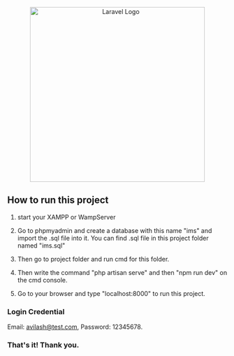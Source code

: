 <p align="center"><a href="https://laravel.com" target="_blank"><img src="https://raw.githubusercontent.com/laravel/art/master/logo-lockup/5%20SVG/2%20CMYK/1%20Full%20Color/laravel-logolockup-cmyk-red.svg" width="400" alt="Laravel Logo"></a></p>

## How to run this project

1. start your XAMPP or WampServer

2. Go to phpmyadmin and create a database with this name "ims" and import the .sql file into it. 
   You can find .sql file in this project folder named "ims.sql" 

3. Then go to project folder and run cmd for this folder.

4. Then write the command "php artisan serve" and then "npm run dev" on the cmd console.  
 
5. Go to your browser and type "localhost:8000" to run this project.
   

### Login Credential

Email: avilash@test.com,
Password: 12345678.




### That's it! Thank you.


